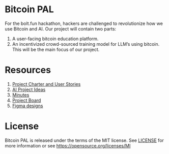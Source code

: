 # Bitcoin PAL
For the bolt.fun hackathon, hackers are challenged to revolutionize how we use Bitcoin and AI. Our project will contain two parts:
1. A user-facing bitcoin education platform.
2. An incentivized crowd-sourced training model for LLM’s using bitcoin. This will be the main focus of our project.

# Resources
1. [Project Charter and User Stories](https://docs.google.com/document/d/1SNIwo1evh4KxonslYy0HhbsHSHQuQU8B6TuFWWzATPM/edit?usp=sharing)
2. [AI Project Ideas](https://docs.google.com/spreadsheets/d/1WP1VuDQA2vTBQawJORFOuXrarP-3hQyGErbPCKSQIpI/edit?usp=sharing)
3. [Minutes](https://drive.google.com/drive/folders/12LQ3hKL0cr6ejYoy8LkDnJUkfYg9o0bU?usp=sharing)
4. [Project Board](https://github.com/users/ecurrencyhodler/projects/4)
5. [Figma designs](https://www.figma.com/file/K5CfpF43xBeTMZL9KCJEOZ/Bitcoin-PAL?type=design&node-id=13%3A505&mode=design&t=WOKDVJugadqeDqM5-1)

# License
Bitcoin PAL is released under the terms of the MIT license. See [LICENSE](https://github.com/ecurrencyhodler/Bitcoin-PAL/blob/main/LICENSE) for more information or see https://opensource.org/licenses/MI
